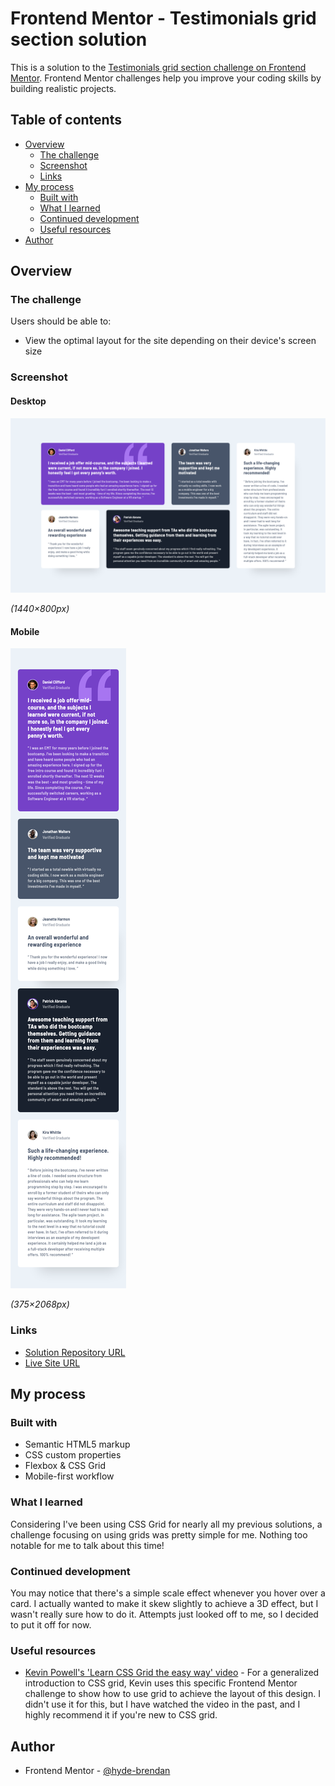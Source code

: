 # Frontend Mentor - Testimonials grid section solution

This is a solution to the [Testimonials grid section challenge on Frontend Mentor](https://www.frontendmentor.io/challenges/testimonials-grid-section-Nnw6J7Un7). Frontend Mentor challenges help you improve your coding skills by building realistic projects. 

## Table of contents

- [Overview](#overview)
  - [The challenge](#the-challenge)
  - [Screenshot](#screenshot)
  - [Links](#links)
- [My process](#my-process)
  - [Built with](#built-with)
  - [What I learned](#what-i-learned)
  - [Continued development](#continued-development)
  - [Useful resources](#useful-resources)
- [Author](#author)

## Overview

### The challenge

Users should be able to:

- View the optimal layout for the site depending on their device's screen size

### Screenshot

#### Desktop
![Desktop solution](screenshots/solution-desktop.png)

_(1440×800px)_

#### Mobile
![Mobile solution](screenshots/solution-mobile.png)

_(375×2068px)_

### Links

- [Solution Repository URL](https://github.com/hyde-brendan/hyde-brendan.github.io/tree/main/frontend-mentor/testimonials-grid-section)
- [Live Site URL](https://hyde-brendan.github.io/frontend-mentor/testimonials-grid-section/index)

## My process

### Built with

- Semantic HTML5 markup
- CSS custom properties
- Flexbox & CSS Grid
- Mobile-first workflow

### What I learned

Considering I've been using CSS Grid for nearly all my previous solutions, a challenge focusing on using grids was pretty simple for me. Nothing too notable for me to talk about this time!

### Continued development

You may notice that there's a simple scale effect whenever you hover over a card. I actually wanted to make it skew slightly to achieve a 3D effect, but I wasn't really sure how to do it. Attempts just looked off to me, so I decided to put it off for now.

### Useful resources

- [Kevin Powell's 'Learn CSS Grid the easy way' video](https://www.youtube.com/watch?v=rg7Fvvl3taU) - For a generalized introduction to CSS grid, Kevin uses this specific Frontend Mentor challenge to show how to use grid to achieve the layout of this design. I didn't use it for this, but I have watched the video in the past, and I highly recommend it if you're new to CSS grid.

## Author

- Frontend Mentor - [@hyde-brendan](https://www.frontendmentor.io/profile/hyde-brendan)
